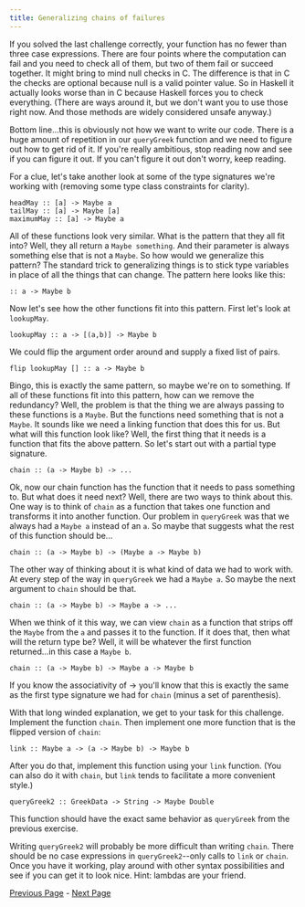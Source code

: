 ```yaml
---
title: Generalizing chains of failures
---
```


If you solved the last challenge correctly, your function has no fewer than three
case expressions. There are four points where the computation can fail and you
need to check all of them, but two of them fail or succeed together. It might
bring to mind null checks in C. The difference is that in C the checks are
optional because null is a valid pointer value. So in Haskell it actually looks
worse than in C because Haskell forces you to check everything. (There are ways
around it, but we don't want you to use those right now. And those methods are
widely considered unsafe anyway.)

Bottom line...this is obviously not how we want to write our code.  There is a
huge amount of repetition in our `queryGreek` function and we need to figure out how
to get rid of it.  If you're really ambitious, stop reading now and see if you
can figure it out.  If you can't figure it out don't worry, keep reading.

For a clue, let's take another look at some of the type signatures we're
working with (removing some type class constraints for clarity).

    headMay :: [a] -> Maybe a
    tailMay :: [a] -> Maybe [a]
    maximumMay :: [a] -> Maybe a

All of these functions look very similar. What is the pattern that they all fit
into? Well, they all return a `Maybe something`. And their parameter is always
something else that is not a `Maybe`. So how would we generalize this pattern? The
standard trick to generalizing things is to stick type variables in place of all
the things that can change. The pattern here looks like this:

    :: a -> Maybe b

Now let's see how the other functions fit into this pattern.  First let's look
at `lookupMay`.

    lookupMay :: a -> [(a,b)] -> Maybe b

We could flip the argument order around and supply a fixed list of pairs.

    flip lookupMay [] :: a -> Maybe b

Bingo, this is exactly the same pattern, so maybe we're on to something.  If
all of these functions fit into this pattern, how can we remove the
redundancy?  Well, the problem is that the thing we are always passing to
these functions is a `Maybe`.  But the functions need something that is not a
`Maybe`.  It sounds like we need a linking function that does this for us.  But
what will this function look like?  Well, the first thing that it needs is a
function that fits the above pattern.  So let's start out with a partial type
signature.

    chain :: (a -> Maybe b) -> ...

Ok, now our chain function has the function that it needs to pass something to.
But what does it need next?  Well, there are two ways to think about this.
One way is to think of `chain` as a function that takes one function and
transforms it into another function.  Our problem in `queryGreek` was that we always
had a `Maybe a` instead of an `a`.  So maybe that suggests what the rest of
this function should be...

    chain :: (a -> Maybe b) -> (Maybe a -> Maybe b)

The other way of thinking about it is what kind of data we had to work with.
At every step of the way in `queryGreek` we had a `Maybe a`.  So maybe the next
argument to `chain` should be that.

    chain :: (a -> Maybe b) -> Maybe a -> ...

When we think of it this way, we can view `chain` as a function that strips off
the `Maybe` from the `a` and passes it to the function.  If it does that, then
what will the return type be?  Well, it will be whatever the first function
returned...in this case a `Maybe b`.

    chain :: (a -> Maybe b) -> Maybe a -> Maybe b

If you know the associativity of -> you'll know that this is exactly the same
as the first type signature we had for `chain` (minus a set of parenthesis).

With that long winded explanation, we get to your task for this challenge.
Implement the function `chain`.  Then implement one more function that is the
flipped version of `chain`:

    link :: Maybe a -> (a -> Maybe b) -> Maybe b

After you do that, implement this function using your `link` function.  (You can
also do it with `chain`, but `link` tends to facilitate a more convenient style.)

    queryGreek2 :: GreekData -> String -> Maybe Double

This function should have the exact same behavior as `queryGreek` from the
previous exercise.

Writing `queryGreek2` will probably be more difficult than writing `chain`.  There
should be no case expressions in `queryGreek2`--only calls to `link` or `chain`.
Once you have it working, play around with other syntax possibilities and see
if you can get it to look nice.  Hint: lambdas are your friend.

[Previous Page](ex2-3.html) - [Next Page](ex2-5.html)
